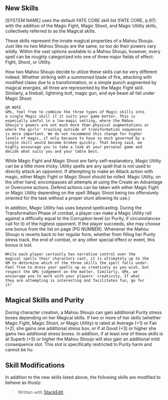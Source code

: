 ## New Skills

[SYSTEM NAME] uses the default FATE CORE skill list (FATE CORE, p.97) with the addition of the Magic Fight, Magic Shoot, and Magic Utility skills, collectively referred to as the Magical skills. 

These skills represent the innate magical properties of a Mahou Shoujo. Just like no two Mahou Shoujo are the same, so too do their powers vary wildly. Within the vast options available to a Mahou Shoujo, however, every spell can be roughly categorized into one of three major fields of effect: Fight, Shoot, or Utility. 

How two Mahou Shoujo decide to utilize these skills can be very different indeed. Whether striking with a summoned blade of fire, attacking with modified claws due to a transformation, or a simple punch augmented by magical energies, all three are represented by the Magic Fight skill. Similarly, a fireball, lightning bolt, magic gun, and eye beam all fall under Magic Shoot. 

	GM NOTE
	GMs, feel free to combine the three types of Magic skills into 
	a single Magic skill if it suits your game better. This is
	especially useful in a low-magic setting, where the Mahou
	Shoujo's powers are not much more than physical augmentations or
	where the girls' training outside of transformation sequences
	is more important. We do not recommend this change for higher
	levels of magic, if only because to have so much governed by a 
	single skill would become broken quickly. That being said, we 
	highly encourage you to take a look at your personal game and
	decide what suits you and your table best.

While Magic Fight and Magic Shoot are fairly self-explanatory, Magic Utility can be a little more tricky. Utility spells are any spell that is not used to directly attack an opponent. If attempting to make an Attack action with magic, either Magic Fight or Magic Shoot should be rolled. Magic Utility, on the other hand, encompasses all attempts at using the Create an Advantage or Overcome actions. Defend actions can be taken with either Magic Fight or Magic Utility depending on the spell (Magic Shoot being too offensively oriented for the task without a proper stunt allowing its use.) 

In addition, Magic Utility has uses beyond spellcasting. During the Transformation Phase of combat, a player can make a Magic Utility roll against a difficulty equal to the Corruption level (or Purity, if circumstances call for it) of the highest opponent. If the player succeeds, she may choose one bonus from the list on page [PG NUMBER]. Whenever the Mahou Shoujo is reverts back to her regular form, whether from filling her Purity stress track, the end of combat, or any other special effect or event, this bonus is lost.

	While each player certainly has narrative control over the
	magical spells their characters cast, it is ultimately up to the
	GM to determine which of the three skills the spell falls under.
	Feel free to dress your spells up as creatively as you wish, but
	respect the GMs judgement on the matter. Similarly, GMs, we
	encourage you to work with your players' creativity. If what
	they are attempting is interesting and facilitates fun, go for
	it! 

## Magical Skills and Purity

During character creation, a Mahou Shoujo can gain additional Purity stress boxes depending on her Magical skills. If two or more of her skills (whether Magic Fight, Magic Shoot, or Magic Utility) is rated at Average (+1) or Fair (+2), she gains one additional stress box, or if at Good (+3) or higher she gains two additional stress boxes. In addition, if at least one of these skills is at Superb (+5) or higher the Mahou Shoujo will also gain an additional mild consequence slot. This slot is specifically restricted to Purity harm and cannot be hu

## Skill Modifications

In addition to the new skills listed above, the following skills are modified to behave as thusly:



> Written with [StackEdit](https://stackedit.io/).
<!--stackedit_data:
eyJoaXN0b3J5IjpbMTc5ODQ1MjAxNiwtNDc0NzUxOTU3LC00OD
M3NTk0OTgsNDE1ODM4MDMyLC0xOTA4ODkzMCwtMTI2MTkxNzM4
OSwyMDA5ODE1MzA5LC0xMjAyNzYwMTQ0LDI5ODQxNzcwOV19
-->